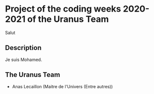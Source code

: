 # Project of the coding weeks 2020-2021 of the Uranus Team
Salut

## Description

Je suis Mohamed.

## The Uranus Team

- Anas Lecaillon (Maitre de l'Univers (Entre autres))
